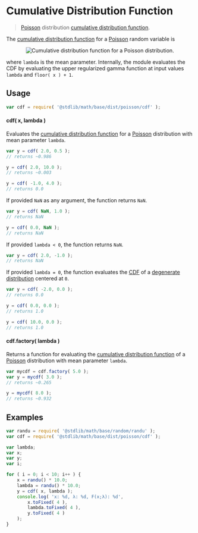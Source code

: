 # Cumulative Distribution Function

> [Poisson][poisson] distribution [cumulative distribution function][cdf].

<section class="intro">

The [cumulative distribution function][cdf] for a [Poisson][poisson] random variable is

<!-- <equation class="equation" label="eq:cdf" align="center" raw="F(x;\lambda) = \begin{cases} 0 &amp; \text{ for } x \le 0 \\
e^{-\lambda} \sum_{i=0}^{\lfloor x\rfloor} \frac{\lambda^i}{i!} &amp; \text{ for } x > 0
\end{cases}" alt="Cumulative distribution function for a Poisson distribution."> -->

<div class="equation" align="center" data-raw-text="F(x;\lambda) = \begin{cases} 0 &amp; \text{ for } x \le 0 \\
e^{-\lambda} \sum_{i=0}^{\lfloor x\rfloor} \frac{\lambda^i}{i!} &amp; \text{ for } x > 0
\end{cases}" data-equation="eq:cdf">
    <img src="" alt="Cumulative distribution function for a Poisson distribution.">
    <br>
</div>

<!-- </equation> -->

where `lambda` is the mean parameter. Internally, the module evaluates the CDF by evaluating the upper regularized gamma function at input values `lambda` and `floor( x ) + 1`.

</section>

<!-- /.intro -->

<section class="usage">

## Usage
``` javascript
var cdf = require( '@stdlib/math/base/dist/poisson/cdf' );
```

#### cdf( x, lambda )

Evaluates the [cumulative distribution function][cdf] for a [Poisson][poisson] distribution with mean parameter `lambda`.

``` javascript
var y = cdf( 2.0, 0.5 );
// returns ~0.986

y = cdf( 2.0, 10.0 );
// returns ~0.003

y = cdf( -1.0, 4.0 );
// returns 0.0
```

If provided `NaN` as any argument, the function returns `NaN`.

``` javascript
var y = cdf( NaN, 1.0 );
// returns NaN

y = cdf( 0.0, NaN );
// returns NaN
```

If provided `lambda < 0`, the function returns `NaN`.

``` javascript
var y = cdf( 2.0, -1.0 );
// returns NaN
```

If provided `lambda = 0`, the function evaluates the [CDF][cdf] of a [degenerate distribution][degenerate-distribution] centered at `0`.

``` javascript
var y = cdf( -2.0, 0.0 );
// returns 0.0

y = cdf( 0.0, 0.0 );
// returns 1.0

y = cdf( 10.0, 0.0 );
// returns 1.0
```

#### cdf.factory( lambda )

Returns a function for evaluating the [cumulative distribution function][cdf] of a [Poisson][poisson] distribution with mean parameter `lambda`.

``` javascript
var mycdf = cdf.factory( 5.0 );
var y = mycdf( 3.0 );
// returns ~0.265

y = mycdf( 8.0 );
// returns ~0.932
```

</section>

<!-- /.usage -->

<section class="examples">

## Examples

``` javascript
var randu = require( '@stdlib/math/base/random/randu' );
var cdf = require( '@stdlib/math/base/dist/poisson/cdf' );

var lambda;
var x;
var y;
var i;

for ( i = 0; i < 10; i++ ) {
    x = randu() * 10.0;
    lambda = randu() * 10.0;
    y = cdf( x, lambda );
    console.log( 'x: %d, λ: %d, F(x;λ): %d',
        x.toFixed( 4 ),
        lambda.toFixed( 4 ),
        y.toFixed( 4 )
    );
}
```

</section>

<!-- /.examples -->


<section class="links">

[cdf]: https://en.wikipedia.org/wiki/Cumulative_distribution_function
[degenerate-distribution]: https://en.wikipedia.org/wiki/Degenerate_distribution
[poisson]: https://en.wikipedia.org/wiki/Poisson_distribution

</section>

<!-- /.links -->
